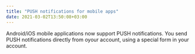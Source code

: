 ```yaml
---
title: "PUSH notifications for mobile apps"
date: 2021-03-02T13:50:08+03:00
---
```


Android/iOS mobile applications now support PUSH notifications. You send PUSH notifications directly from oyour account, using a special form in your account.